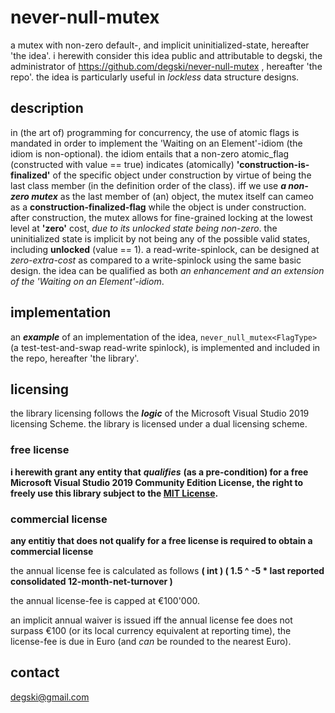 # never-null-mutex
a mutex with non-zero default-, and implicit uninitialized-state, hereafter 'the idea'. i herewith consider this idea public and attributable to degski, the administrator of https://github.com/degski/never-null-mutex , hereafter 'the repo'. the idea is particularly useful in *lockless* data structure designs.


## description
in (the art of) programming for concurrency, the use of atomic flags is mandated in order to implement the 'Waiting on an Element'-idiom (the idiom is non-optional). the idiom entails that a non-zero atomic_flag (constructed with value == true) indicates (atomically) **'construction-is-finalized'** of the specific object under construction by virtue of being the last class member (in the definition order of the class). iff we use ***a non-zero mutex*** as the last member of (an) object, the mutex itself can cameo as a **construction-finalized-flag** while the object is under construction. after construction, the mutex allows for fine-grained locking at the lowest level at **'zero'** cost, *due to its unlocked state being non-zero*. the uninitialized state is implicit by not being any of the possible valid states, including **unlocked** (value == 1). a read-write-spinlock, can be designed at *zero-extra-cost* as compared to a write-spinlock using the same basic design. the idea can be qualified as both *an enhancement and an extension of the 'Waiting on an Element'-idiom*.


## implementation
an ***example*** of an implementation of the idea, `never_null_mutex<FlagType>` (a test-test-and-swap read-write spinlock), is implemented and included in the repo, hereafter 'the library'.


## licensing
the library licensing follows the ***logic*** of the Microsoft Visual Studio 2019 licensing Scheme. the library is licensed under a dual licensing scheme.


### free license
**i herewith grant any entity that** ***qualifies*** **(as a pre-condition) for a free Microsoft Visual Studio 2019 Community Edition License, the right to freely use this library subject to the [MIT License](https://choosealicense.com/licenses/mit/).**


### commercial license
**any entitiy that does not qualify for a free license is required to obtain a commercial license**

the annual license fee is calculated as follows **( int ) ( 1.5 ^ -5 * last reported consolidated 12-month-net-turnover )**

the annual license-fee is capped at €100'000.

an implicit annual waiver is issued iff the annual license fee does not surpass €100 (or its local currency equivalent at reporting time), the license-fee is due in Euro (and *can* be rounded to the nearest Euro).


## contact
degski@gmail.com
